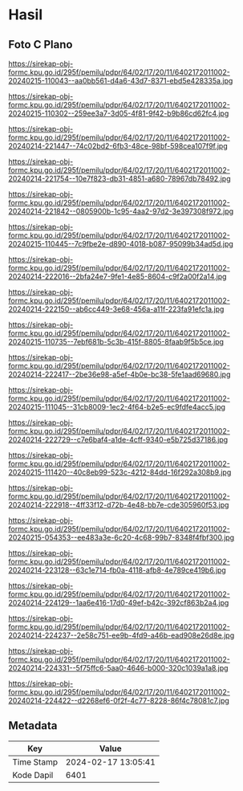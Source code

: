 # Hasil

## Foto C Plano

https://sirekap-obj-formc.kpu.go.id/295f/pemilu/pdpr/64/02/17/20/11/6402172011002-20240215-110043--aa0bb561-d4a6-43d7-8371-ebd5e428335a.jpg

https://sirekap-obj-formc.kpu.go.id/295f/pemilu/pdpr/64/02/17/20/11/6402172011002-20240215-110302--259ee3a7-3d05-4f81-9f42-b9b86cd62fc4.jpg

https://sirekap-obj-formc.kpu.go.id/295f/pemilu/pdpr/64/02/17/20/11/6402172011002-20240214-221447--74c02bd2-6fb3-48ce-98bf-598cea107f9f.jpg

https://sirekap-obj-formc.kpu.go.id/295f/pemilu/pdpr/64/02/17/20/11/6402172011002-20240214-221754--10e7f823-db31-4851-a680-78967db78492.jpg

https://sirekap-obj-formc.kpu.go.id/295f/pemilu/pdpr/64/02/17/20/11/6402172011002-20240214-221842--0805900b-1c95-4aa2-97d2-3e397308f972.jpg

https://sirekap-obj-formc.kpu.go.id/295f/pemilu/pdpr/64/02/17/20/11/6402172011002-20240215-110445--7c9fbe2e-d890-4018-b087-95099b34ad5d.jpg

https://sirekap-obj-formc.kpu.go.id/295f/pemilu/pdpr/64/02/17/20/11/6402172011002-20240214-222016--2bfa24e7-9fe1-4e85-8604-c9f2a00f2a14.jpg

https://sirekap-obj-formc.kpu.go.id/295f/pemilu/pdpr/64/02/17/20/11/6402172011002-20240214-222150--ab6cc449-3e68-456a-a11f-223fa91efc1a.jpg

https://sirekap-obj-formc.kpu.go.id/295f/pemilu/pdpr/64/02/17/20/11/6402172011002-20240215-110735--7ebf681b-5c3b-415f-8805-8faab9f5b5ce.jpg

https://sirekap-obj-formc.kpu.go.id/295f/pemilu/pdpr/64/02/17/20/11/6402172011002-20240214-222417--2be36e98-a5ef-4b0e-bc38-5fe1aad69680.jpg

https://sirekap-obj-formc.kpu.go.id/295f/pemilu/pdpr/64/02/17/20/11/6402172011002-20240215-111045--31cb8009-1ec2-4f64-b2e5-ec9fdfe4acc5.jpg

https://sirekap-obj-formc.kpu.go.id/295f/pemilu/pdpr/64/02/17/20/11/6402172011002-20240214-222729--c7e6baf4-a1de-4cff-9340-e5b725d37186.jpg

https://sirekap-obj-formc.kpu.go.id/295f/pemilu/pdpr/64/02/17/20/11/6402172011002-20240215-111420--40c8eb99-523c-4212-84dd-16f292a308b9.jpg

https://sirekap-obj-formc.kpu.go.id/295f/pemilu/pdpr/64/02/17/20/11/6402172011002-20240214-222918--4ff33f12-d72b-4e48-bb7e-cde305960f53.jpg

https://sirekap-obj-formc.kpu.go.id/295f/pemilu/pdpr/64/02/17/20/11/6402172011002-20240215-054353--ee483a3e-6c20-4c68-99b7-8348f4fbf300.jpg

https://sirekap-obj-formc.kpu.go.id/295f/pemilu/pdpr/64/02/17/20/11/6402172011002-20240214-223128--63c1e714-fb0a-4118-afb8-4e789ce419b6.jpg

https://sirekap-obj-formc.kpu.go.id/295f/pemilu/pdpr/64/02/17/20/11/6402172011002-20240214-224129--1aa6e416-17d0-49ef-b42c-392cf863b2a4.jpg

https://sirekap-obj-formc.kpu.go.id/295f/pemilu/pdpr/64/02/17/20/11/6402172011002-20240214-224237--2e58c751-ee9b-4fd9-a46b-ead908e26d8e.jpg

https://sirekap-obj-formc.kpu.go.id/295f/pemilu/pdpr/64/02/17/20/11/6402172011002-20240214-224331--5f75ffc6-5aa0-4646-b000-320c1039a1a8.jpg

https://sirekap-obj-formc.kpu.go.id/295f/pemilu/pdpr/64/02/17/20/11/6402172011002-20240214-224422--d2268ef6-0f2f-4c77-8228-86f4c78081c7.jpg


## Metadata

| Key        | Value               |
| ---------- | ------------------- |
| Time Stamp | 2024-02-17 13:05:41 |
| Kode Dapil | 6401                |




